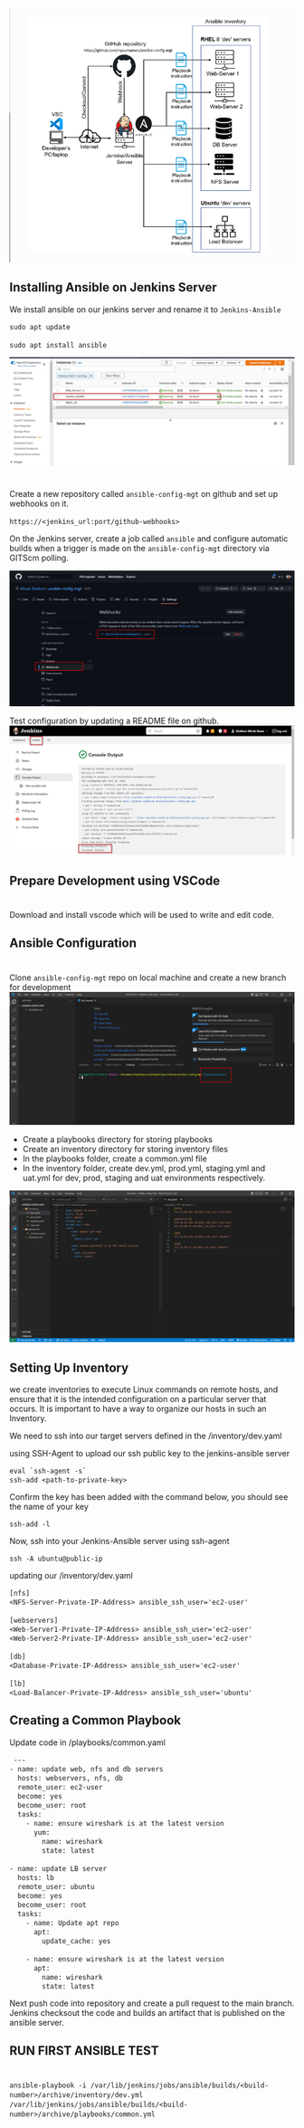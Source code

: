 #
![](./img/1.a.architecture.png)

## Installing Ansible on Jenkins Server
We install ansible on our jenkins server and rename it to `Jenkins-Ansible`

```
sudo apt update

sudo apt install ansible
```

![](./img/3.a.%20jenkins-server.jpg)
#

Create a new repository called `ansible-config-mgt` on github and set up webhooks on it.

`https://<jenkins_url:port/github-webhooks>`

On the Jenkins server, create a job called `ansible` and configure automatic builds when a trigger is made on the `ansible-config-mgt` directory via GITScm polling.

![](./img/3.b.webhooks.jpg)

Test configuration by updating a README file on github.
![](./img/3.configure_webhook_to_jenkins.jpg)

## Prepare Development using VSCode
#
Download and install vscode which will be used to write and edit code.

## Ansible Configuration
#
Clone `ansible-config-mgt` repo on local machine and create a new branch for development 
![](./img/4.new_branch.jpg)

- Create a playbooks directory for storing playbooks
- Create an inventory directory for storing inventory files
- In the playbooks folder, create a common.yml file
- In the inventory folder, create dev.yml, prod.yml, staging.yml and uat.yml for dev, prod, staging and uat environments respectively.

![](./img/4.a.directories.jpg)

## Setting Up Inventory
we create inventories to execute Linux commands on remote hosts, and ensure that it is the intended configuration on a particular server that occurs. It is important to have a way to organize our hosts in such an Inventory.

We need to ssh into our target servers defined in the /inventory/dev.yaml

using SSH-Agent to upload our ssh public key to the jenkins-ansible server

```
eval `ssh-agent -s`
ssh-add <path-to-private-key>
```
Confirm the key has been added with the command below, you should see the name of your key
```
ssh-add -l
```
Now, ssh into your Jenkins-Ansible server using ssh-agent
```
ssh -A ubuntu@public-ip
```

updating our /inventory/dev.yaml
```
[nfs]
<NFS-Server-Private-IP-Address> ansible_ssh_user='ec2-user'

[webservers]
<Web-Server1-Private-IP-Address> ansible_ssh_user='ec2-user'
<Web-Server2-Private-IP-Address> ansible_ssh_user='ec2-user'

[db]
<Database-Private-IP-Address> ansible_ssh_user='ec2-user' 

[lb]
<Load-Balancer-Private-IP-Address> ansible_ssh_user='ubuntu'
```

## Creating a Common Playbook

Update code in /playbooks/common.yaml
```
 ---
- name: update web, nfs and db servers
  hosts: webservers, nfs, db
  remote_user: ec2-user
  become: yes
  become_user: root
  tasks:
    - name: ensure wireshark is at the latest version
      yum:
        name: wireshark
        state: latest

- name: update LB server
  hosts: lb
  remote_user: ubuntu
  become: yes
  become_user: root
  tasks:
    - name: Update apt repo
      apt: 
        update_cache: yes

    - name: ensure wireshark is at the latest version
      apt:
        name: wireshark
        state: latest
```

Next push code into repository and create a pull request to the main branch. Jenkins checksout the code and builds an artifact that is published on the ansible server.

## RUN FIRST ANSIBLE TEST
#
`ansible-playbook -i /var/lib/jenkins/jobs/ansible/builds/<build-number>/archive/inventory/dev.yml /var/lib/jenkins/jobs/ansible/builds/<build-number>/archive/playbooks/common.yml`

